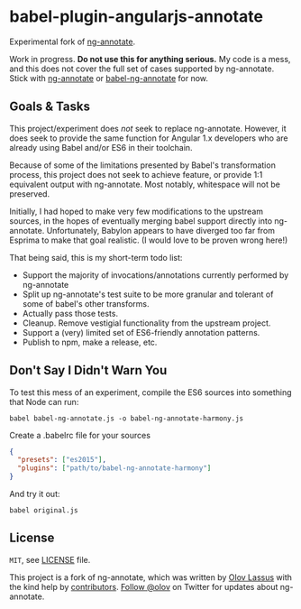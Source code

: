 # babel-plugin-angularjs-annotate

Experimental fork of [ng-annotate](https://github.com/olov/ng-annotate).  

Work in progress.  **Do not use this for anything serious.**  My code is a mess, and this does not
cover the full set of cases supported by ng-annotate.  Stick with [ng-annotate](https://github.com/olov/ng-annotate)
or [babel-ng-annotate](https://github.com/mchmielarski/babel-plugin-ng-annotate) for now.

## Goals & Tasks

This project/experiment does _not_ seek to replace ng-annotate.  However, it does seek to provide the same 
function for Angular 1.x developers who are already using Babel and/or ES6 in their toolchain.

Because of some of the limitations presented by Babel's transformation process, this project does not seek to 
achieve feature, or provide 1:1 equivalent output with ng-annotate.  Most notably, whitespace will not be 
preserved.

Initially, I had hoped to make very few modifications to the upstream sources, in the hopes of eventually
merging babel support directly into ng-annotate.  Unfortunately, Babylon appears to have diverged too 
far from Esprima to make that goal realistic.  (I would love to be proven wrong here!)

That being said, this is my short-term todo list:

* Support the majority of invocations/annotations currently performed by ng-annotate
* Split up ng-annotate's test suite to be more granular and tolerant of some of babel's other transforms.
* Actually pass those tests.
* Cleanup.  Remove vestigial functionality from the upstream project.
* Support a (very) limited set of ES6-friendly annotation patterns.  
* Publish to npm, make a release, etc.


## Don't Say I Didn't Warn You

To test this mess of an experiment, compile the ES6 sources into something that Node can run:

```
babel babel-ng-annotate.js -o babel-ng-annotate-harmony.js
```

Create a .babelrc file for your sources 

```json
{
  "presets": ["es2015"],
  "plugins": ["path/to/babel-ng-annotate-harmony"]
}

```

And try it out:

```
babel original.js
```



## License
`MIT`, see [LICENSE](LICENSE) file.

This project is a fork of ng-annotate, which  was written by [Olov Lassus](https://github.com/olov) with the kind help by
[contributors](https://github.com/olov/ng-annotate/graphs/contributors).
[Follow @olov](https://twitter.com/olov) on Twitter for updates about ng-annotate.

